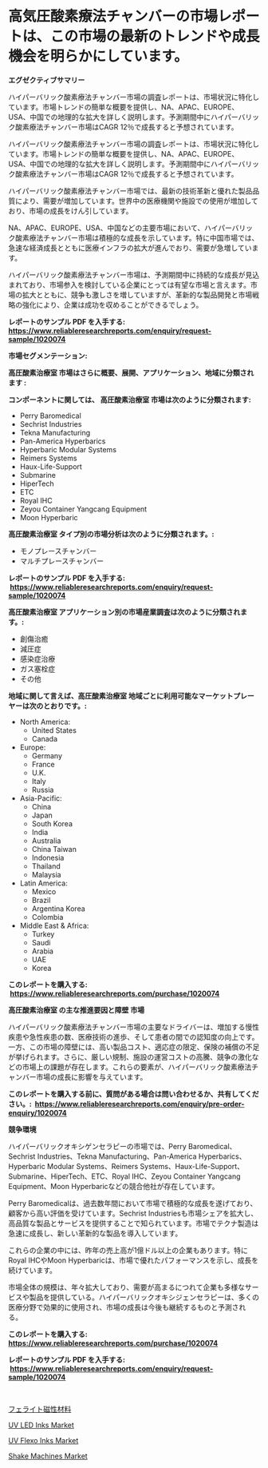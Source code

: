 <p><h1>高気圧酸素療法チャンバーの市場レポートは、この市場の最新のトレンドや成長機会を明らかにしています。</h1></p><p><strong>エグゼクティブサマリー</strong></p>
<p><p>ハイパーバリック酸素療法チャンバー市場の調査レポートは、市場状況に特化しています。市場トレンドの簡単な概要を提供し、NA、APAC、EUROPE、USA、中国での地理的な拡大を詳しく説明します。予測期間中にハイパーバリック酸素療法チャンバー市場はCAGR 12％で成長すると予想されています。</p><p>ハイパーバリック酸素療法チャンバー市場の調査レポートは、市場状況に特化しています。市場トレンドの簡単な概要を提供し、NA、APAC、EUROPE、USA、中国での地理的な拡大を詳しく説明します。予測期間中にハイパーバリック酸素療法チャンバー市場はCAGR 12％で成長すると予想されています。</p><p>ハイパーバリック酸素療法チャンバー市場では、最新の技術革新と優れた製品品質により、需要が増加しています。世界中の医療機関や施設での使用が増加しており、市場の成長をけん引しています。</p><p>NA、APAC、EUROPE、USA、中国などの主要市場において、ハイパーバリック酸素療法チャンバー市場は積極的な成長を示しています。特に中国市場では、急速な経済成長とともに医療インフラの拡大が進んでおり、需要が急増しています。</p><p>ハイパーバリック酸素療法チャンバー市場は、予測期間中に持続的な成長が見込まれており、市場参入を検討している企業にとっては有望な市場と言えます。市場の拡大とともに、競争も激しさを増していますが、革新的な製品開発と市場戦略の強化により、企業は成功を収めることができるでしょう。</p></p>
<p><strong>レポートのサンプル PDF を入手する: <a href="https://www.reliableresearchreports.com/enquiry/request-sample/1020074">https://www.reliableresearchreports.com/enquiry/request-sample/1020074</a></strong></p>
<p><strong>市場セグメンテーション:</strong></p>
<p><strong> 高圧酸素治療室 市場はさらに概要、展開、アプリケーション、地域に分類されます :</strong></p>
<p><strong>コンポーネントに関しては、 高圧酸素治療室 市場は次のように分類されます: &nbsp;</strong></p>
<p><ul><li>Perry Baromedical</li><li>Sechrist Industries</li><li>Tekna Manufacturing</li><li>Pan-America Hyperbarics</li><li>Hyperbaric Modular Systems</li><li>Reimers Systems</li><li>Haux-Life-Support</li><li>Submarine</li><li>HiperTech</li><li>ETC</li><li>Royal IHC</li><li>Zeyou Container Yangcang Equipment</li><li>Moon Hyperbaric</li></ul></p>
<p><strong> 高圧酸素治療室 タイプ別の市場分析は次のように分類されます。:</strong></p>
<p><ul><li>モノプレースチャンバー</li><li>マルチプレースチャンバー</li></ul></p>
<p><strong>レポートのサンプル PDF を入手する: &nbsp;<a href="https://www.reliableresearchreports.com/enquiry/request-sample/1020074">https://www.reliableresearchreports.com/enquiry/request-sample/1020074</a></strong></p>
<p><strong> 高圧酸素治療室 アプリケーション別の市場産業調査は次のように分類されます。:</strong></p>
<p><ul><li>創傷治癒</li><li>減圧症</li><li>感染症治療</li><li>ガス塞栓症</li><li>その他</li></ul></p>
<p><strong>地域に関して言えば、高圧酸素治療室 地域ごとに利用可能なマーケットプレーヤーは次のとおりです。:</strong></p>
<p><ul>
    <li>
        North America:
        <ul>
            <li>United States</li>
            <li>Canada</li>
        </ul>
    </li>
    <li>
        Europe:
        <ul>
            <li>Germany</li>
            <li>France</li>
            <li>U.K.</li>
            <li>Italy</li>
            <li>Russia</li>
        </ul>
    </li>
    <li>
        Asia-Pacific:
        <ul>
            <li>China</li>
            <li>Japan</li>
            <li>South Korea</li>
            <li>India</li>
            <li>Australia</li>
            <li>China Taiwan</li>
            <li>Indonesia</li>
            <li>Thailand</li>
            <li>Malaysia</li>
        </ul>
    </li>
    <li>
        Latin America:
        <ul>
            <li>Mexico</li>
            <li>Brazil</li>
            <li>Argentina Korea</li>
            <li>Colombia</li>
        </ul>
    </li>
    <li>
        Middle East & Africa:
        <ul>
            <li>Turkey</li>
            <li>Saudi</li>
            <li>Arabia</li>
            <li>UAE</li>
            <li>Korea</li>
        </ul>
    </li>
    </ul></p>
<p><strong>このレポートを購入する: &nbsp;<a href="https://www.reliableresearchreports.com/purchase/1020074">https://www.reliableresearchreports.com/purchase/1020074</a></strong></p>
<p><strong>高圧酸素治療室 の主な推進要因と障壁 市場</strong></p>
<p><p>ハイパーバリック酸素療法チャンバー市場の主要なドライバーは、増加する慢性疾患や急性疾患の数、医療技術の進歩、そして患者の間での認知度の向上です。一方、この市場の障壁には、高い製品コスト、適応症の限定、保険の補償の不足が挙げられます。さらに、厳しい規制、施設の運営コストの高騰、競争の激化などの市場上の課題が存在します。これらの要素が、ハイパーバリック酸素療法チャンバー市場の成長に影響を与えています。</p></p>
<p><strong>このレポートを購入する前に、質問がある場合は問い合わせるか、共有してください。:&nbsp; <a href="https://www.reliableresearchreports.com/enquiry/pre-order-enquiry/1020074">https://www.reliableresearchreports.com/enquiry/pre-order-enquiry/1020074</a></strong></p>
<p><strong>競争環境</strong></p>
<p><p>ハイパーバリックオキシゲンセラピーの市場では、Perry Baromedical、Sechrist Industries、Tekna Manufacturing、Pan-America Hyperbarics、Hyperbaric Modular Systems、Reimers Systems、Haux-Life-Support、Submarine、HiperTech、ETC、Royal IHC、Zeyou Container Yangcang Equipment、Moon Hyperbaricなどの競合他社が存在しています。</p><p>Perry Baromedicalは、過去数年間において市場で積極的な成長を遂げており、顧客から高い評価を受けています。Sechrist Industriesも市場シェアを拡大し、高品質な製品とサービスを提供することで知られています。市場でテクナ製造は急速に成長し、新しい革新的な製品を導入しています。</p><p>これらの企業の中には、昨年の売上高が1億ドル以上の企業もあります。特にRoyal IHCやMoon Hyperbaricは、市場で優れたパフォーマンスを示し、成長を続けています。 </p><p>市場全体の規模は、年々拡大しており、需要が高まるにつれて企業も多様なサービスや製品を提供している。ハイパーバリックオキシジェンセラピーは、多くの医療分野で効果的に使用され、市場の成長は今後も継続するものと予測される。</p></p>
<p><strong>このレポートを購入する: &nbsp; <a href="https://www.reliableresearchreports.com/purchase/1020074">https://www.reliableresearchreports.com/purchase/1020074</a></strong></p>
<p><strong>レポートのサンプル PDF を入手する: &nbsp;<a href="https://www.reliableresearchreports.com/enquiry/request-sample/1020074">https://www.reliableresearchreports.com/enquiry/request-sample/1020074</a></strong><strong></strong></p>
<p>&nbsp;</p>
<p><p><a href="https://medium.com/@eleanorardy655/%E3%83%95%E3%82%A7%E3%83%A9%E3%82%A4%E3%83%88%E7%A3%81%E6%80%A7%E6%9D%90%E6%96%99%E5%B8%82%E5%A0%B4%E8%AA%BF%E6%9F%BB%E3%83%AC%E3%83%9D%E3%83%BC%E3%83%88-%E3%81%9D%E3%81%AE%E6%AD%B4%E5%8F%B2%E3%81%A82031%E5%B9%B4%E3%81%8B%E3%82%892031%E5%B9%B4%E3%81%BE%E3%81%A7%E3%81%AE%E4%BA%88%E6%B8%AC-2c8a1cf4e2a8">フェライト磁性材料</a></p><p><a href="https://sulfuric-clavicle-d39.notion.site/UV-LED-Inks-Market-Research-Report-Forecasted-for-Period-from-2024-2031-by-Market-Type-Market-Ap-bb12401f44b34af693da66224be94769">UV LED Inks Market</a></p><p><a href="https://automatic-knee-4c7.notion.site/UV-Flexo-Inks-Market-Size-Focuses-on-Market-Dynamics-In-Depth-Analysis-and-Future-Projections-of-it-8ea59fab240d4111accca27020b3cf46">UV Flexo Inks Market</a></p><p><a href="https://view.publitas.com/reportprime-1/shake-machines-market-size-furnishes-valuable-information-encompassing-market-share-market-trends-and-projections-spanning-from-2024-to-2031/">Shake Machines Market</a></p></p>